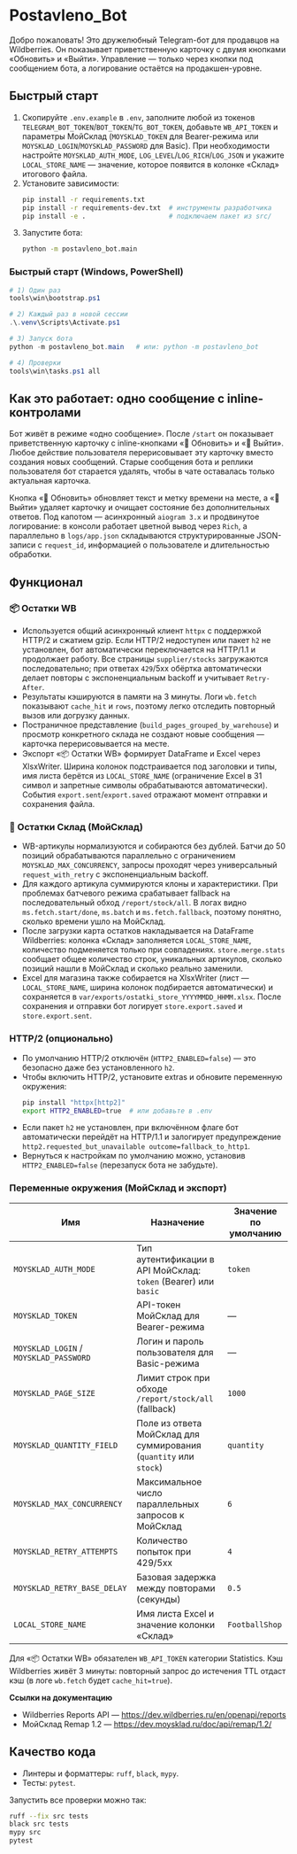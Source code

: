 # Postavleno_Bot

Добро пожаловать! Это дружелюбный Telegram-бот для продавцов на Wildberries. Он показывает приветственную карточку с двумя кнопками «Обновить» и «Выйти». Управление — только через кнопки под сообщением бота, а логирование остаётся на продакшен-уровне.

## Быстрый старт

1. Скопируйте `.env.example` в `.env`, заполните любой из токенов `TELEGRAM_BOT_TOKEN`/`BOT_TOKEN`/`TG_BOT_TOKEN`, добавьте `WB_API_TOKEN` и параметры МойСклад (`MOYSKLAD_TOKEN` для Bearer-режима или `MOYSKLAD_LOGIN`/`MOYSKLAD_PASSWORD` для Basic). При необходимости настройте `MOYSKLAD_AUTH_MODE`, `LOG_LEVEL`/`LOG_RICH`/`LOG_JSON` и укажите `LOCAL_STORE_NAME` — значение, которое появится в колонке «Склад» итогового файла.
2. Установите зависимости:
   ```bash
   pip install -r requirements.txt
   pip install -r requirements-dev.txt  # инструменты разработчика
   pip install -e .                     # подключаем пакет из src/
   ```
3. Запустите бота:
   ```bash
   python -m postavleno_bot.main
   ```

### Быстрый старт (Windows, PowerShell)
```powershell
# 1) Один раз
tools\win\bootstrap.ps1

# 2) Каждый раз в новой сессии
.\.venv\Scripts\Activate.ps1

# 3) Запуск бота
python -m postavleno_bot.main   # или: python -m postavleno_bot

# 4) Проверки
tools\win\tasks.ps1 all
```

## Как это работает: одно сообщение с inline-контролами

Бот живёт в режиме «одно сообщение». После `/start` он показывает приветственную карточку с inline-кнопками «🔄 Обновить» и «🚪 Выйти». Любое действие пользователя перерисовывает эту карточку вместо создания новых сообщений. Старые сообщения бота и реплики пользователя бот старается удалять, чтобы в чате оставалась только актуальная карточка.

Кнопка «🔄 Обновить» обновляет текст и метку времени на месте, а «🚪 Выйти» удаляет карточку и очищает состояние без дополнительных ответов. Под капотом — асинхронный `aiogram 3.x` и продвинутое логирование: в консоли работает цветной вывод через `Rich`, а параллельно в `logs/app.json` складываются структурированные JSON-записи с `request_id`, информацией о пользователе и длительностью обработки.

## Функционал

### 📦 Остатки WB

* Используется общий асинхронный клиент `httpx` с поддержкой HTTP/2 и сжатием gzip. Если HTTP/2 недоступен или пакет `h2` не установлен, бот автоматически переключается на HTTP/1.1 и продолжает работу. Все страницы `supplier/stocks` загружаются последовательно; при ответах `429`/5xx обёртка автоматически делает повторы с экспоненциальным backoff и учитывает `Retry-After`.
* Результаты кэшируются в памяти на 3 минуты. Логи `wb.fetch` показывают `cache_hit` и `rows`, поэтому легко отследить повторный вызов или догрузку данных.
* Постраничное представление (`build_pages_grouped_by_warehouse`) и просмотр конкретного склада не создают новые сообщения — карточка перерисовывается на месте.
* Экспорт «📦 Остатки WB» формирует DataFrame и Excel через XlsxWriter. Ширина колонок подстраивается под заголовки и типы, имя листа берётся из `LOCAL_STORE_NAME` (ограничение Excel в 31 символ и запретные символы обрабатываются автоматически). События `export.sent`/`export.saved` отражают момент отправки и сохранения файла.

### 🏬 Остатки Склад (МойСклад)

* WB-артикулы нормализуются и собираются без дублей. Батчи до 50 позиций обрабатываются параллельно с ограничением `MOYSKLAD_MAX_CONCURRENCY`, запросы проходят через универсальный `request_with_retry` с экспоненциальным backoff.
* Для каждого артикула суммируются клоны и характеристики. При проблемах батчевого режима срабатывает fallback на последовательный обход `/report/stock/all`. В логах видно `ms.fetch.start/done`, `ms.batch` и `ms.fetch.fallback`, поэтому понятно, сколько времени ушло на МойСклад.
* После загрузки карта остатков накладывается на DataFrame Wildberries: колонка «Склад» заполняется `LOCAL_STORE_NAME`, количество подменяется только при совпадениях. `store.merge.stats` сообщает общее количество строк, уникальных артикулов, сколько позиций нашли в МойСклад и сколько реально заменили.
* Excel для магазина также собирается на XlsxWriter (лист — `LOCAL_STORE_NAME`, ширина колонок подбирается автоматически) и сохраняется в `var/exports/ostatki_store_YYYYMMDD_HHMM.xlsx`. После сохранения и отправки бот логирует `store.export.saved` и `store.export.sent`.

### HTTP/2 (опционально)

* По умолчанию HTTP/2 отключён (`HTTP2_ENABLED=false`) — это безопасно даже без установленного `h2`.
* Чтобы включить HTTP/2, установите extras и обновите переменную окружения:
  ```bash
  pip install "httpx[http2]"
  export HTTP2_ENABLED=true  # или добавьте в .env
  ```
* Если пакет `h2` не установлен, при включённом флаге бот автоматически перейдёт на HTTP/1.1 и залогирует предупреждение `http2.requested_but_unavailable outcome=fallback_to_http1`.
* Вернуться к настройкам по умолчанию можно, установив `HTTP2_ENABLED=false` (перезапуск бота не забудьте).

### Переменные окружения (МойСклад и экспорт)

| Имя | Назначение | Значение по умолчанию |
| --- | --- | --- |
| `MOYSKLAD_AUTH_MODE` | Тип аутентификации в API МойСклад: `token` (Bearer) или `basic` | `token` |
| `MOYSKLAD_TOKEN` | API-токен МойСклад для Bearer-режима | — |
| `MOYSKLAD_LOGIN` / `MOYSKLAD_PASSWORD` | Логин и пароль пользователя для Basic-режима | — |
| `MOYSKLAD_PAGE_SIZE` | Лимит строк при обходе `/report/stock/all` (fallback) | `1000` |
| `MOYSKLAD_QUANTITY_FIELD` | Поле из ответа МойСклад для суммирования (`quantity` или `stock`) | `quantity` |
| `MOYSKLAD_MAX_CONCURRENCY` | Максимальное число параллельных запросов к МойСклад | `6` |
| `MOYSKLAD_RETRY_ATTEMPTS` | Количество попыток при 429/5xx | `4` |
| `MOYSKLAD_RETRY_BASE_DELAY` | Базовая задержка между повторами (секунды) | `0.5` |
| `LOCAL_STORE_NAME` | Имя листа Excel и значение колонки «Склад» | `FootballShop` |

Для «📦 Остатки WB» обязателен `WB_API_TOKEN` категории Statistics. Кэш Wildberries живёт 3 минуты: повторный запрос до истечения TTL отдаст кэш (в логе `wb.fetch` будет `cache_hit=true`).

**Ссылки на документацию**

* Wildberries Reports API — <https://dev.wildberries.ru/en/openapi/reports>
* МойСклад Remap 1.2 — <https://dev.moysklad.ru/doc/api/remap/1.2/>

## Качество кода

* Линтеры и форматтеры: `ruff`, `black`, `mypy`.
* Тесты: `pytest`.

Запустить все проверки можно так:
```bash
ruff --fix src tests
black src tests
mypy src
pytest
```
